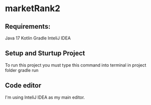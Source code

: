 # marketRank2


## Requirements:
Java 17
Kotlin
Gradle
InteliJ IDEA

## Setup and Sturtup Project
To run this project you must type this command into terminal in project folder
gradle run


## Code editor
I'm using InteliJ IDEA as my main editor.
